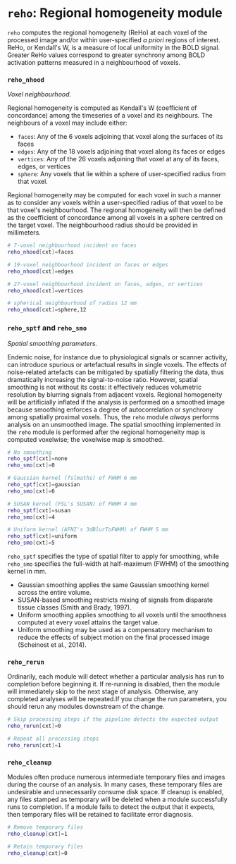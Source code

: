 # `reho`: Regional homogeneity module

`reho` computes the regional homogeneity (ReHo) at each voxel of the processed image and/or within user-specified _a priori_ regions of interest. ReHo, or Kendall's W, is a measure of local uniformity in the BOLD signal. Greater ReHo values correspond to greater synchrony among BOLD activation patterns measured in a neighbourhood of voxels.

### `reho_nhood`

_Voxel neighbourhood._

Regional homogeneity is computed as Kendall's W (coefficient of concordance) among the timeseries of a voxel and its neighbours. The neighbours of a voxel may include either:

 * `faces`: Any of the 6 voxels adjoining that voxel along the surfaces of its faces
 * `edges`: Any of the 18 voxels adjoining that voxel along its faces or edges
 * `vertices`: Any of the 26 voxels adjoining that voxel at any of its faces, edges, or vertices
 * `sphere`: Any voxels that lie within a sphere of user-specified radius from that voxel.

Regional homogeneity may be computed for each voxel in such a manner as to consider any voxels within a user-specified radius of that voxel to be that voxel's neighbourhood. The regional homogeneity will then be defined as the coefficient of concordance among all voxels in a sphere centred on the target voxel. The neighbourhood radius should be provided in millimeters.

```bash
# 7-voxel neighbourhood incident on faces
reho_nhood[cxt]=faces

# 19-voxel neighbourhood incident on faces or edges
reho_nhood[cxt]=edges

# 27-voxel neighbourhood incident on faces, edges, or vertices
reho_nhood[cxt]=vertices

# spherical neighbourhood of radius 12 mm
reho_nhood[cxt]=sphere,12
```

### `reho_sptf` and `reho_smo`

_Spatial smoothing parameters._

Endemic noise, for instance due to physiological signals or scanner activity, can introduce spurious or artefactual results in single voxels. The effects of noise-related artefacts can be mitigated by spatially filtering the data, thus dramatically increasing the signal-to-noise ratio. However, spatial smoothing is not without its costs: it effectively reduces volumetric resolution by blurring signals from adjacent voxels. Regional homogeneity will be artificially inflated if the analysis is performed on a smoothed image because smoothing enforces a degree of autocorrelation or synchrony among spatially proximal voxels. Thus, the `reho` module *always* performs analysis on an unsmoothed image. The spatial smoothing implemented in the `reho` module is performed after the regional homogeneity map is computed voxelwise; the voxelwise map is smoothed.
 
```bash
# No smoothing
reho_sptf[cxt]=none
reho_smo[cxt]=0

# Gaussian kernel (fslmaths) of FWHM 6 mm
reho_sptf[cxt]=gaussian
reho_smo[cxt]=6

# SUSAN kernel (FSL's SUSAN) of FWHM 4 mm
reho_sptf[cxt]=susan
reho_smo[cxt]=4

# Uniform kernel (AFNI's 3dBlurToFWHM) of FWHM 5 mm
reho_sptf[cxt]=uniform
reho_smo[cxt]=5
```

`reho_sptf` specifies the type of spatial filter to apply for smoothing, while `reho_smo` specifies the full-width at half-maximum (FWHM) of the smoothing kernel in mm.

 * Gaussian smoothing applies the same Gaussian smoothing kernel across the entire volume.
 * SUSAN-based smoothing restricts mixing of signals from disparate tissue classes (Smith and Brady, 1997).
 * Uniform smoothing applies smoothing to all voxels until the smoothness computed at every voxel attains the target value.
 * Uniform smoothing may be used as a compensatory mechanism to reduce the effects of subject motion on the final processed image (Scheinost et al., 2014).

### `reho_rerun`

Ordinarily, each module will detect whether a particular analysis has run to completion before beginning it. If re-running is disabled, then the module will immediately skip to the next stage of analysis. Otherwise, any completed analyses will be repeated.If you change the run parameters, you should rerun any modules downstream of the change.

```bash
# Skip processing steps if the pipeline detects the expected output
reho_rerun[cxt]=0

# Repeat all processing steps
reho_rerun[cxt]=1
```

### `reho_cleanup`

Modules often produce numerous intermediate temporary files and images during the course of an analysis. In many cases, these temporary files are undesirable and unnecessarily consume disk space. If cleanup is enabled, any files stamped as temporary will be deleted when a module successfully runs to completion. If a module fails to detect the output that it expects, then temporary files will be retained to facilitate error diagnosis.

```bash
# Remove temporary files
reho_cleanup[cxt]=1

# Retain temporary files
reho_cleanup[cxt]=0
```
